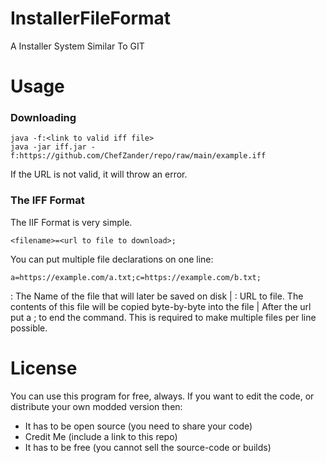 # InstallerFileFormat
A Installer System Similar To GIT

# Usage
### Downloading
```
java -f:<link to valid iff file>
java -jar iff.jar -f:https://github.com/ChefZander/repo/raw/main/example.iff
```
If the URL is not valid, it will throw an error.

### The IFF Format
The IIF Format is very simple.
```
<filename>=<url to file to download>;
```
You can put multiple file declarations on one line:
```
a=https://example.com/a.txt;c=https://example.com/b.txt;
```
<filename>: The Name of the file that will later be saved on disk | 
<url to file to download>: URL to file. The contents of this file will be copied byte-by-byte into the <filename> file | 
After the url put a ; to end the command. This is required to make multiple files per line possible.

# License
You can use this program for free, always.
If you want to edit the code, or distribute your own modded version then:
- It has to be open source (you need to share your code)
- Credit Me (include a link to this repo)
- It has to be free (you cannot sell the source-code or builds)
